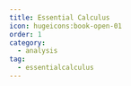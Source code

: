 ```yaml
---
title: Essential Calculus
icon: hugeicons:book-open-01
order: 1
category:
  - analysis
tag:
  - essentialcalculus
---
```

